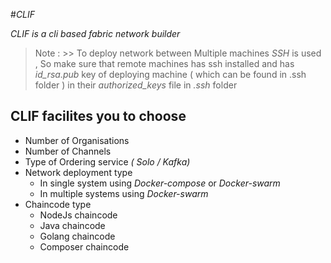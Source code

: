 #*CLIF*  

*CLIF is a cli based fabric network builder*

> Note :
    >> To deploy network between Multiple machines *SSH* is used , So make sure that remote machines has ssh installed and has *_id_rsa.pub_*  key of deploying machine ( which can be found in .ssh folder ) in their *_authorized_keys_* file in *.ssh* folder

## CLIF facilites you to choose 

+ Number of Organisations 
+ Number of Channels
+ Type of Ordering service _( Solo / Kafka)_
+ Network deployment type
    + In single system using _Docker-compose_ or _Docker-swarm_
    + In multiple systems using _Docker-swarm_
+ Chaincode type
    + NodeJs chaincode
    + Java chaincode
    + Golang chaincode
    + Composer chaincode

